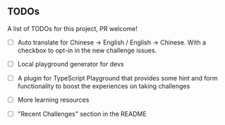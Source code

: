 ## TODOs

A list of TODOs for this project, PR welcome!

- [ ] Auto translate for Chinese -> English / English -> Chinese. With a checkbox to opt-in in the new challenge issues.

- [ ] Local playground generator for devs

- [ ] A plugin for TypeScript Playground that provides some hint and form functionality to boost the experiences on taking challenges

- [ ] More learning resources

- [ ] "Recent Challenges" section in the README
